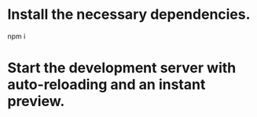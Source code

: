 # Install the necessary dependencies.
npm i

# Start the development server with auto-reloading and an instant preview.
```npm run dev
```
